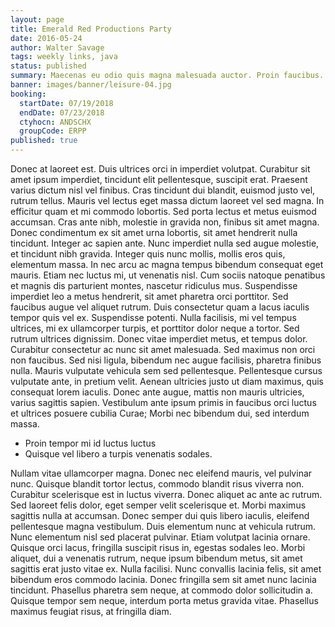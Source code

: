 ```yaml
---
layout: page
title: Emerald Red Productions Party
date: 2016-05-24
author: Walter Savage
tags: weekly links, java
status: published
summary: Maecenas eu odio quis magna malesuada auctor. Proin faucibus.
banner: images/banner/leisure-04.jpg
booking:
  startDate: 07/19/2018
  endDate: 07/23/2018
  ctyhocn: ANDSCHX
  groupCode: ERPP
published: true
---
```

Donec at laoreet est. Duis ultrices orci in imperdiet volutpat. Curabitur sit amet ipsum imperdiet, tincidunt elit pellentesque, suscipit erat. Praesent varius dictum nisl vel finibus. Cras tincidunt dui blandit, euismod justo vel, rutrum tellus. Mauris vel lectus eget massa dictum laoreet vel sed magna. In efficitur quam et mi commodo lobortis. Sed porta lectus et metus euismod accumsan. Cras ante nibh, molestie in gravida non, finibus sit amet magna. Donec condimentum ex sit amet urna lobortis, sit amet hendrerit nulla tincidunt. Integer ac sapien ante. Nunc imperdiet nulla sed augue molestie, et tincidunt nibh gravida. Integer quis nunc mollis, mollis eros quis, elementum massa. In nec arcu ac magna tempus bibendum consequat eget mauris. Etiam nec luctus mi, ut venenatis nisl. Cum sociis natoque penatibus et magnis dis parturient montes, nascetur ridiculus mus.
Suspendisse imperdiet leo a metus hendrerit, sit amet pharetra orci porttitor. Sed faucibus augue vel aliquet rutrum. Duis consectetur quam a lacus iaculis tempor quis vel ex. Suspendisse potenti. Nulla facilisis, mi vel tempus ultrices, mi ex ullamcorper turpis, et porttitor dolor neque a tortor. Sed rutrum ultrices dignissim. Donec vitae imperdiet metus, et tempus dolor. Curabitur consectetur ac nunc sit amet malesuada. Sed maximus non orci non faucibus. Sed nisi ligula, bibendum nec augue facilisis, pharetra finibus nulla. Mauris vulputate vehicula sem sed pellentesque. Pellentesque cursus vulputate ante, in pretium velit. Aenean ultricies justo ut diam maximus, quis consequat lorem iaculis. Donec ante augue, mattis non mauris ultricies, varius sagittis sapien. Vestibulum ante ipsum primis in faucibus orci luctus et ultrices posuere cubilia Curae; Morbi nec bibendum dui, sed interdum massa.

* Proin tempor mi id luctus luctus
* Quisque vel libero a turpis venenatis sodales.

Nullam vitae ullamcorper magna. Donec nec eleifend mauris, vel pulvinar nunc. Quisque blandit tortor lectus, commodo blandit risus viverra non. Curabitur scelerisque est in luctus viverra. Donec aliquet ac ante ac rutrum. Sed laoreet felis dolor, eget semper velit scelerisque et. Morbi maximus sagittis nulla at accumsan. Donec semper dui quis libero iaculis, eleifend pellentesque magna vestibulum.
Duis elementum nunc at vehicula rutrum. Nunc elementum nisl sed placerat pulvinar. Etiam volutpat lacinia ornare. Quisque orci lacus, fringilla suscipit risus in, egestas sodales leo. Morbi aliquet, dui a venenatis rutrum, neque ipsum bibendum metus, sit amet sagittis erat justo vitae ex. Nulla facilisi. Nunc convallis lacinia felis, sit amet bibendum eros commodo lacinia. Donec fringilla sem sit amet nunc lacinia tincidunt. Phasellus pharetra sem neque, at commodo dolor sollicitudin a. Quisque tempor sem neque, interdum porta metus gravida vitae. Phasellus maximus feugiat risus, at fringilla diam.
